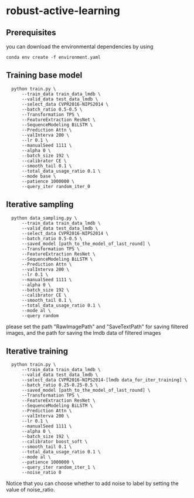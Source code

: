 # robust-active-learning

## Prerequisites 
you can download the environmental dependencies by using
```
conda env create -f environment.yaml
```

## Training base model
```
  python train.py \
      --train_data train_data_lmdb \
      --valid_data test_data_lmdb \
      --select_data CVPR2016-NIPS2014 \
      --batch_ratio 0.5-0.5 \
      --Transformation TPS \
      --FeatureExtraction ResNet \
      --SequenceModeling BiLSTM \
      --Prediction Attn \
      --valInterva 200 \
      --lr 0.1 \
      --manualSeed 1111 \
      --alpha 0 \
      --batch_size 192 \
      --calibrator CE \
      --smooth_tail 0.1 \
      --total_data_usage_ratio 0.1 \
      --mode base \
      --patience 1000000 \
      --query_iter random_iter_0
```

## Iterative sampling
```
  python data_sampling.py \
      --train_data train_data_lmdb \
      --valid_data test_data_lmdb \
      --select_data CVPR2016-NIPS2014 \
      --batch_ratio 0.5-0.5 \
      --saved_model [path_to_the_model_of_last_round] \
      --Transformation TPS \
      --FeatureExtraction ResNet \
      --SequenceModeling BiLSTM \
      --Prediction Attn \
      --valInterva 200 \
      --lr 0.1 \
      --manualSeed 1111 \
      --alpha 0 \
      --batch_size 192 \
      --calibrator CE \
      --smooth_tail 0.1 \
      --total_data_usage_ratio 0.1 \
      --mode al \
      --query random 
```
please set the path "RawImagePath" and "SaveTextPath" for saving filtered images, and the path for saving the lmdb data of filtered images

## Iterative training
```
  python train.py \
      --train_data train_data_lmdb \
      --valid_data test_data_lmdb \
      --select_data CVPR2016-NIPS2014-[lmdb data_for_iter_training] \
      --batch_ratio 0.25-0.25-0.5 \
      --saved_model [path_to_the_model_of_last_round] \
      --Transformation TPS \
      --FeatureExtraction ResNet \
      --SequenceModeling BiLSTM \
      --Prediction Attn \
      --valInterva 200 \
      --lr 0.1 \
      --manualSeed 1111 \
      --alpha 0 \
      --batch_size 192 \
      --calibrator boost_soft \
      --smooth_tail 0.1 \
      --total_data_usage_ratio 0.1 \
      --mode al \
      --patience 1000000 \
      --query_iter random_iter_1 \
      --noise_ratio 0
```
Notice that you can choose whether to add noise to label by setting the value of noise_ratio.
